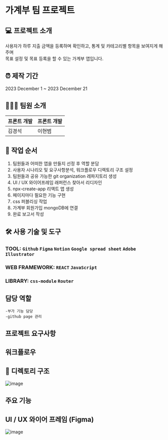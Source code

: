 # 가계부 팀 프로젝트

## 💻 프로젝트 소개
사용자가 하루 지출 금액을 등록하며 확인하고, 통계 및 카테고리별 항목을 보여지게 해주며 <br>목표 설정 및 목표 등록을 할 수 있는 가계부 앱입니다.
## ⏰ 제작 기간
2023 December 1 ~  2023 December 21 
## 🧑‍🤝‍🧑 팀원 소개
|프론트 개발|프론트 개발|
| ------------ | -------------------------------------------------- |
|김경석|이현범|
## 📰 작업 순서
1. 팀원들과 어떠한 앱을 만들지 선정 후 역할 분담
2. 사용자 시나리오 및 요구사항분석, 워크플로우 디렉토리 구조 설정
3. 팀원들과 공유 가능한 git organization 레파지토리 생성
4. UI / UX 와이어프레임 래퍼런스 찾아서 리디자인
5. npx-create-app 리액트 앱 생성
6. 페이지마다 필요한 기능 구현
7. css 퍼블리싱 작업
8. 가계부 회원가입 mongoDB에 연결
9. 완료 보고서 작성
## 🛠 사용 기술 및 도구
### **TOOL:** `Github` `Figma` `Notion` `Google spread sheet` `Adobe Illustrator`
  
### **WEB FRAMEWORK:** `REACT` `JavaScript`

### **LIBRARY:**  `css-module` `Router`
## 담당 역할
    -부가 기능 담당
    -github page 관리

## 프로젝트 요구사항
## 워크플로우
## 🌲 디렉토리 구조 
![image](https://github.com/Leehyunbum6792/Accountbook/assets/142865344/fd7924fa-7c33-49b1-9acc-5a3d410448f7)
## 주요 기능
## UI / UX 와이어  프레임 (Figma)
![image](https://github.com/Leehyunbum6792/Accountbook/assets/142865344/9dee6f29-2ccf-4fa0-81ee-5f3305d278e3)



